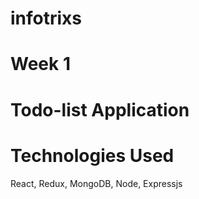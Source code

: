# infotrixs
# Week 1
# Todo-list Application
# Technologies Used
React, Redux, MongoDB, Node, Expressjs
